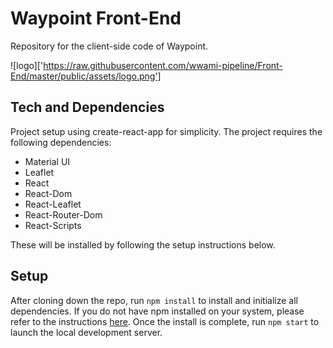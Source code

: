 # Waypoint Front-End
Repository for the client-side code of Waypoint.

![logo]['https://raw.githubusercontent.com/wwami-pipeline/Front-End/master/public/assets/logo.png']

## Tech and Dependencies
Project setup using create-react-app for simplicity. The project requires the following dependencies:
- Material UI
- Leaflet
- React
- React-Dom
- React-Leaflet
- React-Router-Dom
- React-Scripts

These will be installed by following the setup instructions below.

## Setup
After cloning down the repo, run `npm install` to install and initialize all dependencies. If you do not have npm installed on your system, please refer to the instructions [here](https://www.npmjs.com/get-npm). Once the install is complete, run `npm start` to launch the local development server.

